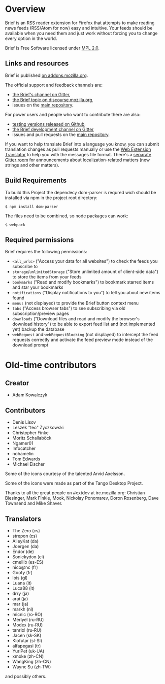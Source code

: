 # Overview

Brief is an RSS reader extension for Firefox that attempts to make reading news feeds
(RSS/Atom for now) easy and intuitive. Your feeds should be available when you need them
and just work without forcing you to change every option in the world.

Brief is Free Software licensed under [MPL 2.0](https://www.mozilla.org/en-US/MPL/2.0/).

## Links and resources

Brief is published [on addons.mozilla.org](https://addons.mozilla.org/en-US/firefox/addon/brief/).

The official support and feedback channels are:
- [the Brief's channel on Gitter](https://gitter.im/brief-rss/Lobby),
- [the Brief topic on discourse.mozilla.org](https://discourse.mozilla.org/t/support-brief/6514),
- issues on the [main repository](https://github.com/brief-rss/brief).

For power users and people who want to contribute there are also:
- [testing versions released on Github](https://github.com/brief-rss/brief/releases),
- [the Brief development channel on Gitter](https://gitter.im/brief-rss/brief),
- issues and pull requests on the [main repository](https://github.com/brief-rss/brief).

If you want to help translate Brief into a language you know,
you can submit translation changes as pull requests manually
or use the [Web Extension Translator](https://lusito.github.io/web-ext-translator/?gh=https://github.com/brief-rss/brief/tree/master)
to help you with the messages file format.
There's a [separate Gitter room](https://gitter.im/brief-rss/localization)
for announcements about localization-related matters (new strings and other matters).
## Build Requirements

To build this Project the dependecy dom-parser is requred wich should be installed via npm in the project root directory:
```
$ npm install dom-parser
```

The files need to be combined, so node packages can work:
```
$ webpack
```


## Required permissions

Brief requires the following permissions:

- `<all_urls>` ("Access your data for all websites") to check the feeds you subscribe to
- `storage`/`unlimitedStorage` ("Store unlimited amount of client-side data") to store the items from your feeds
- `bookmarks` ("Read and modify bookmarks") to bookmark starred items and star your bookmarks
- `notifications` ("Display notifications to you") to tell you about new items found
- `menus` (not displayed) to provide the Brief button context menu
- `tabs` ("Access browser tabs") to see subscribing via old subscription/preview pages
- `downloads` ("Download files and read and modify the browser's download history") to be able to export feed list and (not implemented yet) backup the database
- `webRequest` and `webRequestBlocking` (not displayed) to intercept the feed requests correctly and activate the feed preview mode instead of the download prompt

# Old-time contributors

## Creator

- Adam Kowalczyk

## Contributors

- Denis Lisov
- Leszek "teo" Życzkowski
- Christopher Finke
- Moritz Schallaböck
- Ngamer01
- Infocatcher
- nohamelin
- Tom Edwards
- Michael Eischer

Some of the icons courtesy of the talented Arvid Axelsson.

Some of the icons were made as part of the Tango Desktop Project.

Thanks to all the great people on #extdev at irc.mozilla.org: Christian Biesinger, Mark Finkle, Mook, Nickolay Ponomarev, Doron Rosenberg, Dave Townsend and Mike Shaver.

## Translators

- The Zero (cs)
- strepon (cs)
- AlleyKat (da)
- Joergen (da)
- Endor (de)
- Sonickydon (el)
- cmellib (es-ES)
- nico@nc (fr)
- Goofy (fr)
- lois (gl)
- Luana (it)
- Luca88 (it)
- drry (ja)
- arai (ja)
- mar (ja)
- markh (nl)
- micnic (ro-RO)
- Merlyel (ru-RU)
- Modex (ru-RU)
- tanriol (ru-RU)
- Jacen (sk-SK)
- Klofutar (sl-SI)
- alfapegasi (tr)
- YuriPet (uk-UA)
- xmoke (zh-CN)
- WangKing (zh-CN)
- Wayne Su (zh-TW)

and possibly others.
